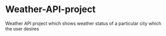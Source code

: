 # Weather-API-project
Weather API project which shows weather status of a particular city which the user desires
